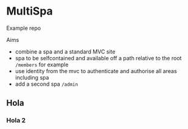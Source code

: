 # MultiSpa

Example repo 

Aims

*   combine a spa and a standard MVC site
*   spa to be selfcontained and available off a path relative to the root `/members` for example
*   use identity from the mvc to authenticate and authorise all areas including spa
*   add a second spa  `/admin` 

## Hola 

### Hola 2
